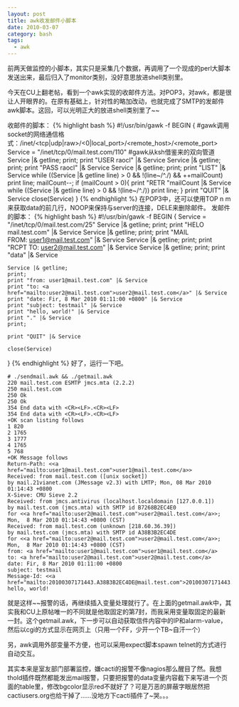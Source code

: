 ```yaml
---
layout: post
title: awk收发邮件小脚本
date: 2010-03-07
category: bash
tags:
  - awk
---
```


前两天做监控的小脚本，其实只是采集几个数据，再调用了一个现成的perl大脚本发送出来，最后归入了monitor类别，没好意思放进shell类别里。

今天在CU上翻老帖，看到一个awk实现的收邮件方法。对POP3，对awk，都是很让人开眼界的。在原有基础上，针对性的略加改动，也就完成了SMTP的发邮件awk脚本。这回，可以光明正大的放进shell类别里了~~

收邮件的脚本：
{% highlight bash %}
#!/usr/bin/gawk -f
BEGIN {
    #gawk调用socket的网络通信格式：/inet/<tcp|udp|raw>/<0|local_port>/<remote_host>/<remote_port>
    Service = "/inet/tcp/0/mail.test.com/110"
    #gawk从ksh借鉴来的双向管道
    Service |& getline;
    print;
    print "USER raocl" |& Service
    Service |& getline;
    print;
    print "PASS raocl" |& Service
    Service |& getline;
    print;
    print "LIST" |& Service
    while ((Service |& getline line) > 0 && !(line~/^./) && ++mailCount) print line;
    mailCount--;
    if (mailCount > 0){
        print "RETR "mailCount |& Service
        while ((Service |& getline line) > 0 && !(line~/^./)) print line;
    }
    print "QUIT" |& Service
    close(Service)
}
{% endhighlight %}
在POP3中，还可以使用TOP n m来获取data的前几行，NOOP来保持与server的连接，DELE来删除邮件。
发邮件的脚本：
{% highlight bash %}
#!/usr/bin/gawk -f
BEGIN {
    Service = "/inet/tcp/0/mail.test.com/25"
    Service |& getline;
    print;
    print "HELO mail.test.com" |& Service
    Service |& getline;
    print;
    print "MAIL FROM: user1@mail.test.com" |& Service
    Service |& getline;
    print;
    print "RCPT TO: user2@mail.test.com" |& Service
    Service |& getline;
    print;
    print "data" |& Service
    
    Service |& getline;
    print;
    print "from: user1@mail.test.com" |& Service
    print "to: <a href="mailto:user2@mail.test.com">user2@mail.test.com</a>" |& Service
    print "date: Fir, 8 Mar 2010 01:11:00 +0800" |& Service
    print "subject: testmail" |& Service
    print "hello, world!" |& Service
    print "." |& Service
    print;
    
    print "QUIT" |& Service
    
    close(Service)
}
{% endhighlight %}
好了，运行一下吧。

    # ./sendmail.awk && ./getmail.awk
    220 mail.test.com ESMTP jmcs.mta (2.2.2)
    250 mail.test.com
    250 Ok
    250 Ok
    354 End data with <CR><LF>.<CR><LF>
    354 End data with <CR><LF>.<CR><LF>
    +OK scan listing follows
    1 820
    2 1765
    3 1777
    4 1765
    5 768
    +OK Message follows
    Return-Path: <<a href="mailto:user1@mail.test.com">user1@mail.test.com</a>>
    Received: from mail.test.com ([unix socket])
    by mail.21vianet.com (JMessage v2.3) with LMTP; Mon, 08 Mar 2010 01:14:43 +0800
    X-Sieve: CMU Sieve 2.2
    Received: from jmcs.antivirus (localhost.localdomain [127.0.0.1])
    by mail.test.com (jmcs.mta) with SMTP id B7268B2EC4E0
    for <<a href="mailto:user2@mail.test.com">user2@mail.test.com</a>>; Mon,  8 Mar 2010 01:14:43 +0800 (CST)
    Received: from mail.test.com (unknown [218.60.36.39])
    by mail.test.com (jmcs.mta) with SMTP id A38B3B2EC4DE
    for <<a href="mailto:user2@mail.test.com">user2@mail.test.com</a>>; Mon,  8 Mar 2010 01:14:43 +0800 (CST)
    from: <a href="mailto:user1@mail.test.com">user1@mail.test.com</a>
    to: <a href="mailto:user2@mail.test.com">user2@mail.test.com</a>
    date: Fir, 8 Mar 2010 01:11:00 +0800
    subject: testmail
    Message-Id: <<a href="mailto:20100307171443.A38B3B2EC4DE@mail.test.com">20100307171443.A38B3B2EC4DE@mail.test.com</a>>
    hello, world!

就是这样~~报警的话，再继续插入变量处理就行了。在上面的getmail.awk中，其实我和CU上原帖唯一的不同就是他取固定的第7封，而我采用变量取固定的最新一封。这个getmail.awk，下一步可以自动获取信件内容中的IP和alarm-value，然后以cgi的方式显示在网页上（只用一个FF，少开一个TB~自汗一个）

另，awk调用外部变量不方便，也可以采用expect脚本spawn telnet的方式进行自动交互。

其实本来是室友部门部署监控，嫌cacti的报警不像nagios那么醒目了然。我想thold插件既然都能发出mail报警，只要把报警的data变量内容截下来写进一个页面的table里，修改bgcolor显示red不就好了？可是万恶的屏蔽字眼居然把cactiusers.org也给干掉了……没地方下cacti插件了~哭。。。


